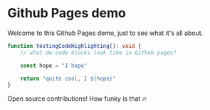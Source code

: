 # Github Pages demo

Welcome to this Github Pages demo, just to see what it's all about.

```ts
function testingCodeHighlighting(): void {
    // what do code blocks look like in Github pages?

    const hope = "I hope"

    return "quite cool, I ${hope}"
}
```

Open source contributions!  How funky is that 🔥

